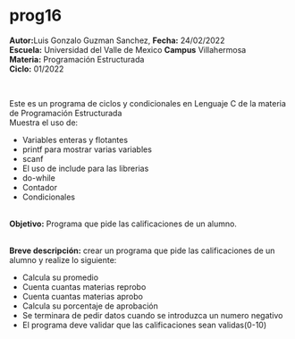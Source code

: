 # prog16
<p><b>Autor:</b>Luis Gonzalo Guzman Sanchez, <b>Fecha:</b> 24/02/2022 <br>
  <b>Escuela:</b> Universidad del Valle de Mexico <b>Campus</b> Villahermosa <br>
  <b>Materia:</b> Programación Estructurada <br>
  <b>Ciclo:</b> 01/2022</p>
<br>
<p>Este es un programa de ciclos y condicionales en Lenguaje C de la materia de Programación Estructurada<br>
Muestra el uso de:
  <ul>
    <li>Variables enteras y flotantes</li>
    <li>printf para mostrar varias variables</li>
    <li>scanf</li>
    <li>El uso de include para las librerias</li>
    <li>do-while</li>
    <li>Contador</li>
    <li>Condicionales</li>
    </ul>
    </p>
<br>
<b>Objetivo:</b> Programa que pide las calificaciones de un alumno.
<br>
<br>
<p><b>Breve descripción:</b>
crear un programa que pide las calificaciones de un alumno y realize lo siguiente:
<ul>
<li>Calcula su promedio</li>
<li>Cuenta cuantas materias reprobo</li>
<li>Cuenta cuantas materias aprobo</li>
<li>Calcula su porcentaje de aprobación</li>	
<li>Se terminara de pedir datos cuando se introduzca un numero negativo</li>
<li>El programa deve validar que las calificaciones sean validas(0-10)</li>
</ul>
<br>
</p>

